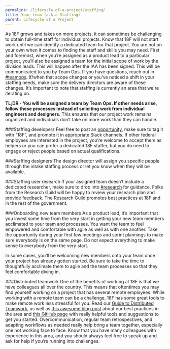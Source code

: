 ```yaml
---
permalink: /lifecycle-of-a-project/staffing/
title: Your team (a.k.a Staffing)
parent: Lifecycle of a Project
---
```


As 18F grows and takes on more projects, it can sometimes be challenging to obtain full-time staff for individual projects. Know that 18F will not start work until we can identify a dedicated team for that project. 
You are not on your own when it comes to finding the staff and skills you may need. First and foremost, when you’re assigned as a product lead to a particular project, you’ll also be assigned a team for the initial scope of work by the division leads. This will happen after the IAA has been signed. This will be communicated to you by Team Ops. If you have questions, reach out in [#teamops](https://18f.slack.com/archives/teamops). If/when that scope changes or you’ve noticed a shift in your staffing needs, make sure the delivery directors are aware of these changes. It’s important to note that staffing is currently an area that we're iterating on. 

**TL;DR - You will be assigned a team by Team Ops. If other needs arise, follow these processes instead of soliciting work from individual engineers and designers.** This ensures that our project work remains organized and individuals don’t take on more work than they can handle.

###Staffing developers
Feel free to post an [opportunity](https://openopps.digitalgov.gov/), make sure to tag it with “18F”, and promote it in appropriate Slack channels. If other federal employees are interested in the project, you’re welcome to accept them as helpers or you can prefer a dedicated 18F staffer, but you do need to engage or reject people based on actual qualifications.

###Staffing designers
The design director will assign you specific people through the intake staffing process or let you know when they will be available.

###Staffing user research
If your assigned team doesn’t include a dedicated researcher, make sure to drop into [#research](https://18f.slack.com/messages/research/) for guidance. Folks from the Research Guild will be happy to review your research plan and provide feedback. The Research Guild promotes best practices at 18F and in the rest of the government.

###Onboarding new team members
As a product lead, it’s important that you invest some time from the very start in getting your new team members acclimated to your team and processes. You want the team to feel empowered and comfortable with agile as well as with one another. Take the opportunity during your first few meetings and sprint plannings to make sure everybody is on the same page. Do not expect everything to make sense to everybody from the very start.

In some cases, you’ll be welcoming new members onto your team once your project has already gotten started. Be sure to take the time to thoughtfully acclimate them to agile and the team processes so that they feel comfortable diving in.

###Distributed teamwork
One of the benefits of working at 18F is that we have colleagues all over the country. This means that oftentimes you may find yourself working on a project that has several remote employees. While working with a remote team can be a challenge, 18F has some great tools to make remote work less stressful for you. Read our [Guide to Distributed Teamwork](https://docs.google.com/document/d/16ozBoXxTnWutvp63mr5Q8phN21IRFD3LYm3BtgYkQg0/edit), as well as [this awesome blog post](https://18f.gsa.gov/2015/10/15/best-practices-for-distributed-teams/) about our best practices in the area and [this GitHub page](https://github.com/18F/handbook/blob/staging/articles/2-about-us/offices/distributed.md) with really helpful tools and suggestions to get you started. Overcommunication, regular team retrospectives, and adapting workflows as needed really help bring a team together, especially one not working face to face. Know that you have many colleagues with experience in this area, and you should always feel free to speak up and ask for help if you’re running into challenges.
